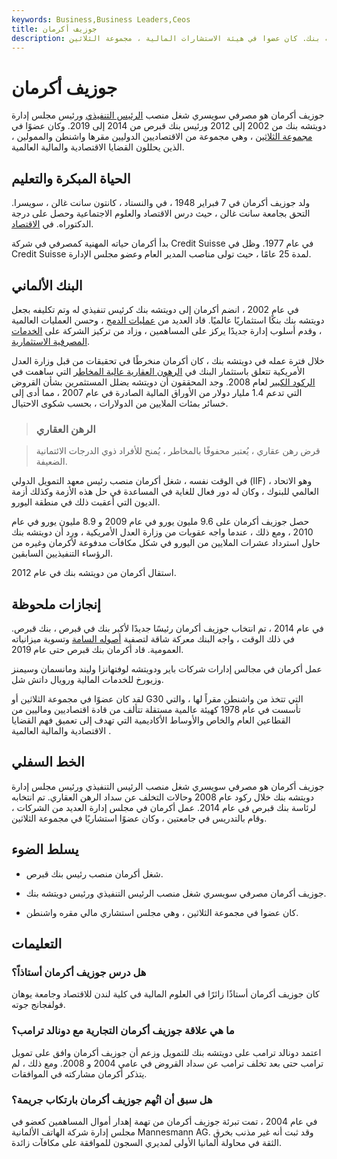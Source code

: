 ```yaml
---
keywords: Business,Business Leaders,Ceos
title: جوزيف أكرمان
description: جوزيف أكرمان هو مصرفي والرئيس التنفيذي السابق لدويتشه بنك. كان عضوا في هيئة الاستشارات المالية ، مجموعة الثلاثين.
---
```


# جوزيف أكرمان
جوزيف أكرمان هو مصرفي سويسري شغل منصب [الرئيس التنفيذي](/ceo) ورئيس مجلس إدارة دويتشه بنك من 2002 إلى 2012 ورئيس بنك قبرص من 2014 إلى 2019. وكان عضوًا في [مجموعة الثلاثين](/g-30) ، وهي مجموعة من الاقتصاديين الدوليين مقرها واشنطن والممولين ، الذين يحللون القضايا الاقتصادية والمالية العالمية.

## الحياة المبكرة والتعليم

ولد جوزيف أكرمان في 7 فبراير 1948 ، في والنستاد ، كانتون سانت غالن ، سويسرا. التحق بجامعة سانت غالن ، حيث درس الاقتصاد والعلوم الاجتماعية وحصل على درجة الدكتوراه. في [الاقتصاد](/economics).

بدأ أكرمان حياته المهنية كمصرفي في شركة Credit Suisse في عام 1977. وظل في Credit Suisse لمدة 25 عامًا ، حيث تولى مناصب المدير العام وعضو مجلس الإدارة.

## البنك الألماني

في عام 2002 ، انضم أكرمان إلى دويتشه بنك كرئيس تنفيذي له وتم تكليفه بجعل دويتشه بنك بنكًا استثماريًا عالميًا. قاد العديد من [عمليات الدمج](/merger) ، وحسن العمليات العالمية ، وقدم أسلوب إدارة جديدًا يركز على المساهمين ، وزاد من تركيز الشركة على [الخدمات المصرفية الاستثمارية](/investment-banking).

خلال فترة عمله في دويتشه بنك ، كان أكرمان منخرطًا في تحقيقات من قبل وزارة العدل الأمريكية تتعلق باستثمار البنك في [الرهون العقارية عالية المخاطر](/subprime_mortgage) التي ساهمت في [الركود الكبير](/great-recession) لعام 2008. وجد المحققون أن دويتشه يضلل المستثمرين بشأن القروض التي تدعم 1.4 مليار دولار من الأوراق المالية الصادرة في عام 2007 ، مما أدى إلى خسائر بمئات الملايين من الدولارات ، بحسب شكوى الاحتيال.

> ### الرهن العقاري

> قرض رهن عقاري ، يُعتبر محفوفًا بالمخاطر ، يُمنح للأفراد ذوي الدرجات الائتمانية الضعيفة.

>

في الوقت نفسه ، شغل أكرمان منصب رئيس معهد التمويل الدولي (IIF) ، وهو الاتحاد العالمي للبنوك ، وكان له دور فعال للغاية في المساعدة في حل هذه الأزمة وكذلك أزمة الديون التي أعقبت ذلك في منطقة اليورو.

حصل جوزيف أكرمان على 9.6 مليون يورو في عام 2009 و 8.9 مليون يورو في عام 2010 ، ومع ذلك ، عندما واجه عقوبات من وزارة العدل الأمريكية ، ورد أن دويتشه بنك حاول استرداد عشرات الملايين من اليورو في شكل مكافآت مدفوعة لأكرمان وغيره من الرؤساء التنفيذيين السابقين.

استقال أكرمان من دويتشه بنك في عام 2012.

## إنجازات ملحوظة

في عام 2014 ، تم انتخاب جوزيف أكرمان رئيسًا جديدًا لأكبر بنك في قبرص ، بنك قبرص. في ذلك الوقت ، واجه البنك معركة شاقة لتصفية [أصوله السامة](/toxic-debt) وتسوية ميزانياته العمومية. قاد أكرمان بنك قبرص حتى عام 2019.

عمل أكرمان في مجالس إدارات شركات باير ودويتشه لوفتهانزا وليند ومانسمان وسيمنز وزيورخ للخدمات المالية ورويال داتش شل.

لقد كان عضوًا في مجموعة الثلاثين أو G30 التي تتخذ من واشنطن مقراً لها ، والتي تأسست في عام 1978 كهيئة عالمية مستقلة تتألف من قادة اقتصاديين وماليين من القطاعين العام والخاص والأوساط الأكاديمية التي تهدف إلى تعميق فهم القضايا الاقتصادية والمالية العالمية .

## الخط السفلي

جوزيف أكرمان هو مصرفي سويسري شغل منصب الرئيس التنفيذي ورئيس مجلس إدارة دويتشه بنك خلال ركود عام 2008 وحالات التخلف عن سداد الرهن العقاري. تم انتخابه لرئاسة بنك قبرص في عام 2014. عمل أكرمان في مجلس إدارة العديد من الشركات ، وقام بالتدريس في جامعتين ، وكان عضوًا استشاريًا في مجموعة الثلاثين.

## يسلط الضوء

- شغل أكرمان منصب رئيس بنك قبرص.

- جوزيف أكرمان مصرفي سويسري شغل منصب الرئيس التنفيذي ورئيس دويتشه بنك.

- كان عضوا في مجموعة الثلاثين ، وهي مجلس استشاري مالي مقره واشنطن.

## التعليمات

### هل درس جوزيف أكرمان أستاذاً؟

كان جوزيف أكرمان أستاذًا زائرًا في العلوم المالية في كلية لندن للاقتصاد وجامعة يوهان فولفجانج جوته.

### ما هي علاقة جوزيف أكرمان التجارية مع دونالد ترامب؟

اعتمد دونالد ترامب على دويتشه بنك للتمويل وزعم أن جوزيف أكرمان وافق على تمويل ترامب حتى بعد تخلف ترامب عن سداد القروض في عامي 2004 و 2008. ومع ذلك ، لم يتذكر أكرمان مشاركته في الموافقات.

### هل سبق أن اتُهم جوزيف أكرمان بارتكاب جريمة؟

في عام 2004 ، تمت تبرئة جوزيف أكرمان من تهمة إهدار أموال المساهمين كعضو في مجلس إدارة شركة الهاتف الألمانية Mannesmann AG. وقد ثبت أنه غير مذنب بخرق الثقة في محاولة ألمانيا الأولى لمديري السجون للموافقة على مكافآت زائدة.

